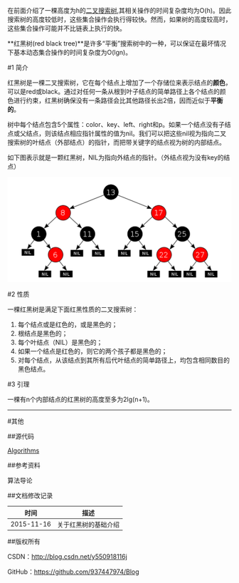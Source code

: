 在前面介绍了一棵高度为h的[二叉搜索树](https://github.com/937447974/Blog/blob/master/算法/二叉搜索树.md),其相关操作的时间复杂度均为O(h)。因此搜索树的高度较低时，这些集合操作会执行得较快。然而，如果树的高度较高时，这些集合操作可能并不比链表上执行的快。

**红黑树(red black tree)**是许多“平衡”搜索树中的一种，可以保证在最坏情况下基本动态集合操作的时间复杂度为O(lgn)。

#1 简介

红黑树是一棵二叉搜索树，它在每个结点上增加了一个存储位来表示结点的**颜色**，可以是red或black。通过对任何一条从根到叶子结点的简单路径上各个结点的颜色进行约束，红黑树确保没有一条路径会比其他路径长出2倍，因而近似于**平衡的**。

树中每个结点包含5个属性：color、key、left、right和p。如果一个结点没有子结点或父结点，则该结点相应指针属性的值为nil。我们可以把这些nil视为指向二叉搜索树的叶结点（外部结点）的指针，而把带关键字的结点视为树的内部结点。

如下图表示就是一颗红黑树，NIL为指向外结点的指针。（外结点视为没有key的结点）

![](https://raw.githubusercontent.com/937447974/Blog/master/Resources/2015111603.png)

#2 性质

一棵红黑树是满足下面红黑性质的二叉搜索树：

1. 每个结点或是红色的，或是黑色的；
2. 根结点是黑色的；
3. 每个叶结点（NIL）是黑色的；
4. 如果一个结点是红色的，则它的两个孩子都是黑色的；
5. 对每个结点，从该结点到其所有后代叶结点的简单路径上，均包含相同数目的黑色结点。

#3 引理

一棵有n个内部结点的红黑树的高度至多为2lg(n+1)。
&#160;

----------

#其他

##源代码

[Algorithms](https://github.com/937447974/Algorithms)

##参考资料

算法导论

##文档修改记录

| 时间 | 描述 |
| ---- | ---- |
| 2015-11-16 | 关于红黑树的基础介绍 |

##版权所有

CSDN：http://blog.csdn.net/y550918116j

GitHub：https://github.com/937447974/Blog